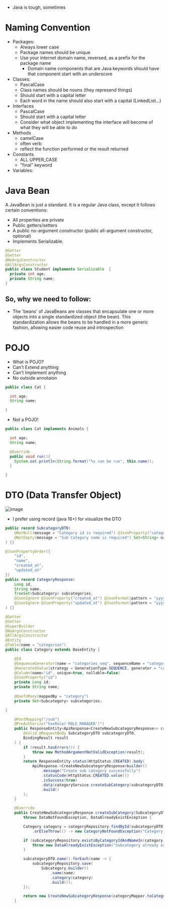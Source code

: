 - Java is tough, sometimes

# Naming Convention

- Packages:
    - Always lower case
    - Package names should be unique
    - Use your internet domain name, reversed, as a prefix for the package name
        - Domain name components that are Java keywords should have that component start with an underscore
- Classes:
    - PascalCase
    - Class names should be nouns (they represend things)
    - Should start with a capital letter
    - Each word in the name should also start with a capital (LinkedList...)
- Interfaces
    - PascalCase
    - Should start with a capital letter
    - Consider what object implementing the interface will become of what they will be able to do
- Methods
    - camelCase
    - often verb
    - reflect the function performed or the result returned
- Constants
    - ALL UPPER_CASE
    - "final" keyword
- Variables:

# Java Bean

A JavaBean is just a standard. It is a regular Java class, except it follows certain conventions:

- All properties are private
- Public getters/setters
- A public no-argument constructor (public all-argument constructor, optional)
- Implements Serializable.

```java
@Getter
@Setter
@NoArgsConstructor
@AllArgsConstructor
public class Student implements Serializable  {
  private int age;
  private String name;
}
```

## So, why we need to follow:

- The 'beans' of JavaBeans are classes that encapsulate one or more objects into a single standardized object (the bean).
  This standardization allows the beans to be handled in a more generic fashion, allowing easier code reuse and introspection

# POJO

- What is POJO?
- Can't Extend anything
- Can't Implement anything
- No outside annotaion

```java
public class Cat {

  int age;
  String name;

}
```

- Not a POJO!

```java
public class Cat implements Animals {

  int age;
  String name;

  @Override
  public void run(){
    System.out.println(String.format("%s can be run", this.name));
  }

}
```

# DTO (Data Transfer Object)

![image](https://github.com/user-attachments/assets/daa8e1b5-e08c-4ca5-b67c-2679c0c79391)

- I prefer using record (java 16+) for visualize the DTO

```java
public record SubcategoryDTO(
    @NotNull(message = "Category id is required") @JsonProperty("category_id") Long categoryId,
    @NotEmpty(message = "Sub Category name is required") Set<String> name
) {}
```

```java
@JsonPropertyOrder({
    "id",
    "name",
    "created_at",
    "updated_at"
})
public record CategoryResponse(
    Long id,
    String name,
    TreeSet<Subcategory> subcategories,
    @JsonIgnore @JsonProperty("created_at") @JsonFormat(pattern = "yyyy-MM-dd HH:mm:ss.SSSSSS") LocalDateTime createdAt,
    @JsonIgnore @JsonProperty("updated_at") @JsonFormat(pattern = "yyyy-MM-dd HH:mm:ss.SSSSSS") LocalDateTime updatedAt
) {}
```

```java
@Getter
@Setter
@SuperBuilder
@NoArgsConstructor
@AllArgsConstructor
@Entity
@Table(name = "categories")
public class Category extends BaseEntity {

    @Id
    @SequenceGenerator(name = "categories_seq", sequenceName = "categories_id_seq", allocationSize = 1)
    @GeneratedValue(strategy = GenerationType.SEQUENCE, generator = "categories_seq")
    @Column(name="id", unique=true, nullable=false)
    @JsonProperty("id")
    private Long id;
    private String name;
    
    @OneToMany(mappedBy = "category")
    private Set<Subcategory> subcategories;

}
```

```java
    @PostMapping("/sub")
    @PreAuthorize("hasRole('ROLE_MANAGER')")
    public ResponseEntity<ApiResponse<CreateNewSubcategoryResponse>> createSubCategory(
        @Valid @RequestBody SubcategoryDTO subcategoryDTO,
        BindingResult result
    ) {
        if (result.hasErrors()) {
            throw new MethodArgumentNotValidException(result);
        }
        return ResponseEntity.status(HttpStatus.CREATED).body(
            ApiResponse.<CreateNewSubcategoryResponse>builder()
                .message("Create sub category successfully")
                .statusCode(HttpStatus.CREATED.value())
                .isSuccess(true)
                .data(categoryService.createSubCategory(subcategoryDTO))
                .build()
        );
    }
```

```java
    @Override
    public CreateNewSubcategoryResponse createSubCategory(SubcategoryDTO subcategoryDTO)
        throws DataNotFoundException, DataAlreadyExistException {

        Category category = categoryRepository.findById(subcategoryDTO.categoryId())
            .orElseThrow(() -> new CategoryNotFoundException("Category not found"));

        if (subcategoryRepository.existsByCategoryIdAndNameIn(category.getId(), subcategoryDTO.name())) {
            throw new DataAlreadyExistException("Subcategory already exist in category: " + category.getId());
        }

        subcategoryDTO.name().forEach(name -> {
            subcategoryRepository.save(
                Subcategory.builder()
                    .name(name)
                    .category(category)
                    .build());
        });

        return new CreateNewSubcategoryResponse(categoryMapper.toCategoryResponse(category));
    }
```
